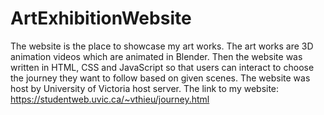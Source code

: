 # ArtExhibitionWebsite
The website is the place to showcase my art works.
The art works are 3D animation videos which are animated in Blender.
Then the website was written in HTML, CSS and JavaScript so that users can interact to choose the journey they want to follow based on given scenes.
The website was host by University of Victoria host server.
The link to my website: https://studentweb.uvic.ca/~vthieu/journey.html
